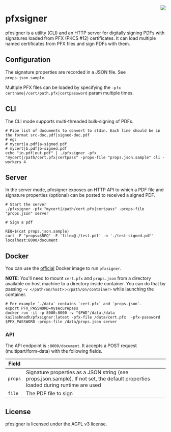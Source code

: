 <a href="https://zerodha.tech"><img src="https://zerodha.tech/static/images/github-badge.svg" align="right" /></a>

# pfxsigner
pfxsigner is a utility (CLI) and an HTTP server for digitally signing PDFs with signatures loaded from PFX (PKCS #12) certificates. It can load multiple named certificates from PFX files and sign PDFs with them.

## Configuration
The signature properties are recorded in a JSON file. See `props.json.sample`.

Multiple PFX files can be loaded by specifying the `-pfx certname|/cert/path.pfx|certpassword` param multiple times.

## CLI
The CLI mode supports multi-threaded bulk-signing of PDFs.

```shell
# Pipe list of documents to convert to stdin. Each line should be in the format src-doc.pdf|signed-doc.pdf
# eg:
# mycert|a.pdf|a-signed.pdf
# mycert|b.pdf|b-signed.pdf
echo "in.pdf|out.pdf" | ./pfxsigner -pfx "mycert|/path/cert.pfx|certpass" -props-file "props.json.sample" cli -workers 4
```

## Server
In the server mode, pfxsigner exposes an HTTP API to which a PDF file and signature properties (optional) can be posted to received a signed PDF.

```shell
# Start the server
./pfxsigner -pfx "mycert|/path/cert.pfx|certpass" -props-file "props.json" server
```

```shell
# Sign a pdf

REQ=$(cat props.json.sample)
curl -F "props=$REQ" -F 'file=@./test.pdf' -o './test-signed.pdf' localhost:8000/document
```

## Docker

You can use the [official]() Docker image to run `pfxsigner`.

**NOTE**: You'll need to mount `cert.pfx` and `props.json` from a directory available on host machine to a directory inside container. You can do that by passing `-v </path/on/host>:</path/on/container>` while launching the container.

```shell
# For example `./data` contains `cert.pfx` and `props.json`.
export PFX_PASSWORD=mysecurepass
docker run -it -p 8000:8000 -v "$PWD"/data:/data kailashnadh/pfxsigner:latest -pfx-file /data/cert.pfx  -pfx-password $PFX_PASSWORD -props-file /data/props.json server
```

### API
The API endpoint is `:8000/document`. It accepts a POST request (multipart/form-data) with the following fields.

| Field   |                                                               |
|---------|---------------------------------------------------------------|
| `props` | Signature properties as a JSON string (see props.json.sample). If not set, the default properties loaded during runtime are used |
| `file`  | The PDF file to sign                                          |

## License

pfxsigner is licensed under the AGPL v3 license.
